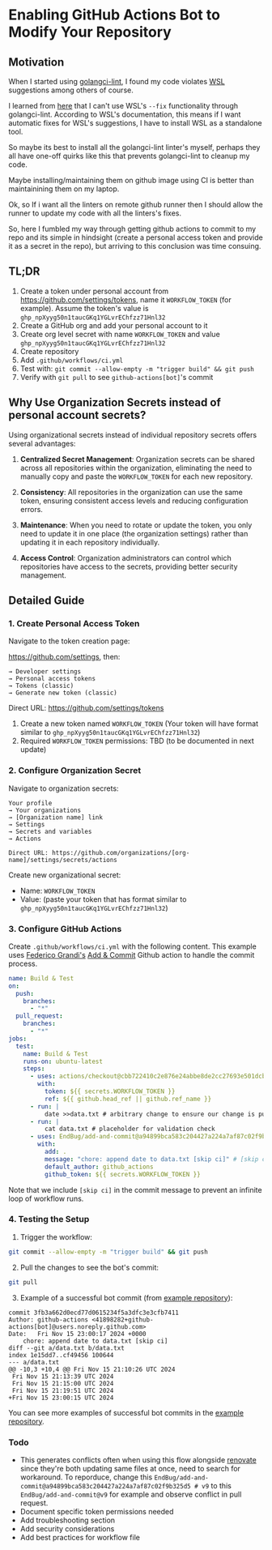 # Enabling GitHub Actions Bot to Modify Your Repository

## Motivation

When I started using [golangci-lint](https://github.com/golangci/golangci-lint), I found my code violates [WSL](https://github.com/bombsimon/wsl) suggestions among others of course.

I learned from [here](https://github.com/bombsimon/wsl/tree/c862f085c18f8560c5aa50183cb4fbb9a11656c3?tab=readme-ov-file#usage) that I can't use WSL's `--fix` functionality through golangci-lint. According to WSL's documentation, this means if I want automatic fixes for WSL's suggestions, I have to install WSL as a standalone tool.

So maybe its best to install all the golangci-lint linter's myself, perhaps they all have one-off quirks like this that prevents golangci-lint to cleanup my code.

Maybe installing/maintaining them on github image using CI is better than maintainining them on my laptop.

Ok, so If i want all the linters on remote github runner then I should allow the runner to update my code with all the linters's fixes.

So, here I fumbled my way through getting github actions to commit to my repo and its simple in hindsight (create a personal access token and provide it as a secret in the repo), but arriving to this conclusion was time consuing.

## TL;DR

1. Create a token under personal account from https://github.com/settings/tokens, name it `WORKFLOW_TOKEN` (for example). Assume the token's value is `ghp_npXyyg50n1taucGKq1YGLvrEChfzz71Hnl32`
1. Create a GitHub org and add your personal account to it
1. Create org level secret with name `WORKFLOW_TOKEN` and value `ghp_npXyyg50n1taucGKq1YGLvrEChfzz71Hnl32`
1. Create repository
1. Add `.github/workflows/ci.yml`
1. Test with: `git commit --allow-empty -m "trigger build" && git push`
1. Verify with `git pull` to see `github-actions[bot]`'s commit

## Why Use Organization Secrets instead of personal account secrets?

Using organizational secrets instead of individual repository secrets offers several advantages:

1. **Centralized Secret Management**: Organization secrets can be shared across all repositories within the organization, eliminating the need to manually copy and paste the `WORKFLOW_TOKEN` for each new repository.

1. **Consistency**: All repositories in the organization can use the same token, ensuring consistent access levels and reducing configuration errors.
1. **Maintenance**: When you need to rotate or update the token, you only need to update it in one place (the organization settings) rather than updating it in each repository individually.
1. **Access Control**: Organization administrators can control which repositories have access to the secrets, providing better security management.

## Detailed Guide

### 1. Create Personal Access Token

Navigate to the token creation page:

https://github.com/settings, then:

```
→ Developer settings
→ Personal access tokens
→ Tokens (classic)
→ Generate new token (classic)
```

Direct URL: https://github.com/settings/tokens

1. Create a new token named `WORKFLOW_TOKEN`
   (Your token will have format similar to `ghp_npXyyg50n1taucGKq1YGLvrEChfzz71Hnl32`)
2. Required `WORKFLOW_TOKEN` permissions: TBD (to be documented in next update)

### 2. Configure Organization Secret

Navigate to organization secrets:

```
Your profile
→ Your organizations
→ [Organization name] link
→ Settings
→ Secrets and variables
→ Actions

Direct URL: https://github.com/organizations/[org-name]/settings/secrets/actions
```

Create new organizational secret:

- Name: `WORKFLOW_TOKEN`
- Value: (paste your token that has format similar to `ghp_npXyyg50n1taucGKq1YGLvrEChfzz71Hnl32`)

### 3. Configure GitHub Actions

Create `.github/workflows/ci.yml` with the following content. This example uses [Federico Grandi's](https://github.com/EndBug) [Add & Commit](https://github.com/marketplace/actions/add-commit) Github action to handle the commit process.

```yaml
name: Build & Test
on:
  push:
    branches:
      - "*"
  pull_request:
    branches:
      - "*"
jobs:
  test:
    name: Build & Test
    runs-on: ubuntu-latest
    steps:
      - uses: actions/checkout@cbb722410c2e876e24abbe8de2cc27693e501dcb
        with:
          token: ${{ secrets.WORKFLOW_TOKEN }}
          ref: ${{ github.head_ref || github.ref_name }}
      - run: |
          date >>data.txt # arbitrary change to ensure our change is pushed back to repo
      - run: |
          cat data.txt # placeholder for validation check
      - uses: EndBug/add-and-commit@a94899bca583c204427a224a7af87c02f9b325d5 # v9
        with:
          add: .
          message: "chore: append date to data.txt [skip ci]" # [skip ci] prevents infinite workflow runs
          default_author: github_actions
          github_token: ${{ secrets.WORKFLOW_TOKEN }}
```

Note that we include `[skip ci]` in the commit message to prevent an infinite loop of workflow runs.

### 4. Testing the Setup

1. Trigger the workflow:

```bash
git commit --allow-empty -m "trigger build" && git push
```

2. Pull the changes to see the bot's commit:

```bash
git pull
```

3. Example of a successful bot commit (from [example repository](https://github.com/gkwa/halfsl500/commit/3fb3a662d0ecd77d0615234f5a3dfc3e3cfb7411)):

```
commit 3fb3a662d0ecd77d0615234f5a3dfc3e3cfb7411
Author: github-actions <41898282+github-actions[bot]@users.noreply.github.com>
Date:   Fri Nov 15 23:00:17 2024 +0000
    chore: append date to data.txt [skip ci]
diff --git a/data.txt b/data.txt
index 1e15dd7..cf49456 100644
--- a/data.txt
@@ -10,3 +10,4 @@ Fri Nov 15 21:10:26 UTC 2024
 Fri Nov 15 21:13:39 UTC 2024
 Fri Nov 15 21:15:00 UTC 2024
 Fri Nov 15 21:19:51 UTC 2024
+Fri Nov 15 23:00:15 UTC 2024
```

You can see more examples of successful bot commits in the [example repository](https://github.com/gkwa/halfsl500/commits/master/).

### Todo

- This generates conflicts often when using this flow alongside [renovate](https://github.com/renovatebot/renovate?tab=readme-ov-file#what-is-the-mend-renovate-cli) since they're both updating same files at once, need to search for workaround. To reporduce, change this `EndBug/add-and-commit@a94899bca583c204427a224a7af87c02f9b325d5 # v9` to this `EndBug/add-and-commit@v9` for example and observe conflict in pull request.
- Document specific token permissions needed
- Add troubleshooting section
- Add security considerations
- Add best practices for workflow file
